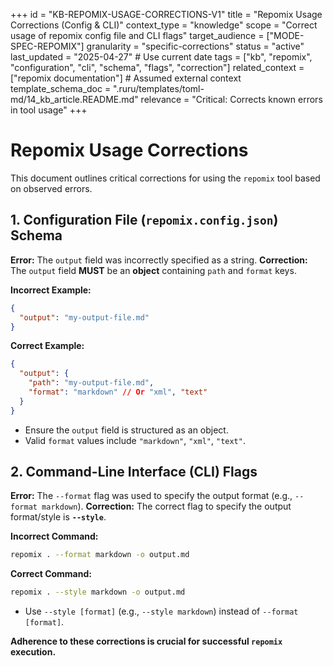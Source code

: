 +++
id = "KB-REPOMIX-USAGE-CORRECTIONS-V1"
title = "Repomix Usage Corrections (Config & CLI)"
context_type = "knowledge"
scope = "Correct usage of repomix config file and CLI flags"
target_audience = ["MODE-SPEC-REPOMIX"]
granularity = "specific-corrections"
status = "active"
last_updated = "2025-04-27" # Use current date
tags = ["kb", "repomix", "configuration", "cli", "schema", "flags", "correction"]
related_context = ["repomix documentation"] # Assumed external context
template_schema_doc = ".ruru/templates/toml-md/14_kb_article.README.md"
relevance = "Critical: Corrects known errors in tool usage"
+++

# Repomix Usage Corrections

This document outlines critical corrections for using the `repomix` tool based on observed errors.

## 1. Configuration File (`repomix.config.json`) Schema

**Error:** The `output` field was incorrectly specified as a string.
**Correction:** The `output` field **MUST** be an **object** containing `path` and `format` keys.

**Incorrect Example:**
```json
{
  "output": "my-output-file.md"
}
```

**Correct Example:**
```json
{
  "output": {
    "path": "my-output-file.md",
    "format": "markdown" // Or "xml", "text"
  }
}
```
*   Ensure the `output` field is structured as an object.
*   Valid `format` values include `"markdown"`, `"xml"`, `"text"`.

## 2. Command-Line Interface (CLI) Flags

**Error:** The `--format` flag was used to specify the output format (e.g., `--format markdown`).
**Correction:** The correct flag to specify the output format/style is **`--style`**.

**Incorrect Command:**
```bash
repomix . --format markdown -o output.md
```

**Correct Command:**
```bash
repomix . --style markdown -o output.md
```
*   Use `--style [format]` (e.g., `--style markdown`) instead of `--format [format]`.

**Adherence to these corrections is crucial for successful `repomix` execution.**